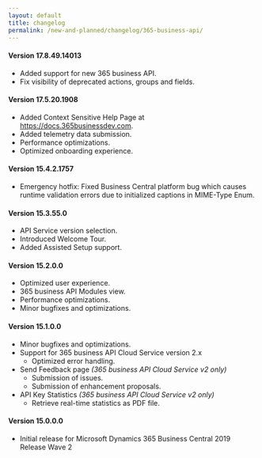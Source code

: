 ```yaml
---
layout: default
title: changelog
permalink: /new-and-planned/changelog/365-business-api/
---
```


#### Version 17.8.49.14013

 - Added support for new 365 business API.
 - Fix visibility of deprecated actions, groups and fields.

#### Version 17.5.20.1908
 - Added Context Sensitive Help Page at https://docs.365businessdev.com.
 - Added telemetry data submission.
 - Performance optimizations.
 - Optimized onboarding experience.

#### Version 15.4.2.1757
 - Emergency hotfix: Fixed Business Central platform bug which causes runtime validation errors due to initialized captions in MIME-Type Enum.

#### Version 15.3.55.0
 - API Service version selection.
 - Introduced Welcome Tour.
 - Added Assisted Setup support.

#### Version 15.2.0.0
 - Optimized user experience.
 - 365 business API Modules view.
 - Performance optimizations.
 - Minor bugfixes and optimizations.

#### Version 15.1.0.0
 - Minor bugfixes and optimizations.
 - Support for 365 business API Cloud Service version 2.x
   - Optimized error handling.
 - Send Feedback page *(365 business API Cloud Service v2 only)*
   - Submission of issues.
   - Submission of enhancement proposals.
 - API Key Statistics *(365 business API Cloud Service v2 only)*
   - Retrieve real-time statistics as PDF file.

#### Version 15.0.0.0
 - Initial release for Microsoft Dynamics 365 Business Central 2019 Release Wave 2
